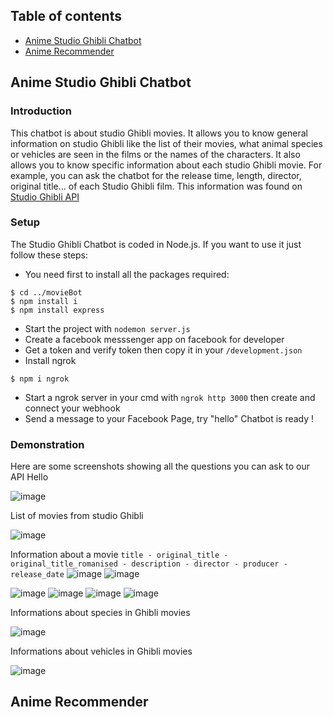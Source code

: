 ## Table of contents
* [Anime Studio Ghibli Chatbot](#Anime-Studio-Ghibli-Chatbot)
* [Anime Recommender](#Anime-Recommender)

## Anime Studio Ghibli Chatbot

### Introduction
This chatbot is about studio Ghibli movies. It allows you to know general information on studio Ghibli like the list of their movies, what animal species or vehicles are seen in the films or the names of the characters. 
It also allows you to know specific information about each studio Ghibli movie. For example, you can ask the chatbot for the release time, length, director, original title… of each Studio Ghibli film.
This information was found on [Studio Ghibli API](https://ghibliapi.herokuapp.com/)

### Setup
The Studio Ghibli Chatbot is coded in Node.js. If you want to use it just follow these steps:

* You need first to install all the packages required: 
```
$ cd ../movieBot
$ npm install i
$ npm install express
```
* Start the project with `nodemon server.js`
* Create a facebook messsenger app on facebook for developer
* Get a token and verify token then copy it in your `/development.json`
* Install ngrok
```
$ npm i ngrok
```
* Start a ngrok server in your cmd with `ngrok http 3000` then create and connect your webhook
* Send a message to your Facebook Page, try "hello"
Chatbot is ready !

### Demonstration
Here are some screenshots showing all the questions you can ask to our API
Hello

![image](https://user-images.githubusercontent.com/64537874/112734684-97f81500-8f47-11eb-9196-94bf1f69fdb7.png)

List of movies from studio Ghibli

![image](https://user-images.githubusercontent.com/64537874/112734745-ec02f980-8f47-11eb-9fb4-a682788a1be3.png)

Information about a movie `title - original_title - original_title_romanised - description - director - producer - release_date`
![image](https://user-images.githubusercontent.com/64537874/112735140-91b76800-8f4a-11eb-81c9-c1c396e97f71.png)
![image](https://user-images.githubusercontent.com/64537874/112735166-a72c9200-8f4a-11eb-8abd-9fbc93c91d5a.png)

![image](https://user-images.githubusercontent.com/64537874/112734801-4f8d2700-8f48-11eb-9337-068c89928731.png)
![image](https://user-images.githubusercontent.com/64537874/112734859-9aa73a00-8f48-11eb-9d7c-d335f087168d.png)
![image](https://user-images.githubusercontent.com/64537874/112734972-67b17600-8f49-11eb-9a84-6d1c57df4717.png)
![image](https://user-images.githubusercontent.com/64537874/112735018-a810f400-8f49-11eb-926f-c025d2a12f80.png)

Informations about species in Ghibli movies

![image](https://user-images.githubusercontent.com/64537874/112735049-e0b0cd80-8f49-11eb-8d84-c0710c569e8d.png)

Informations about vehicles in Ghibli movies

![image](https://user-images.githubusercontent.com/64537874/112735091-42713780-8f4a-11eb-9722-b5c8452515bc.png)


## Anime Recommender
